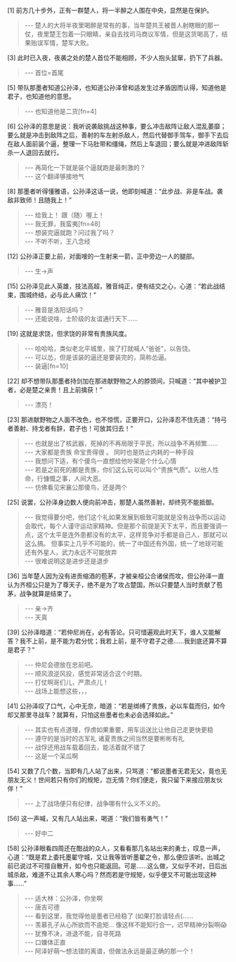 
[1] 前方几十步外，正有一群楚人，将一半醉之人围在中央，显然是在保护。
>--- 楚人的大将半夜里喝醉是常有的事，当年楚共王被晋人射瞎眼的那一仗，夜里楚王包着一只眼睛，亲自去找司马商议军情，但是这货喝高了，结果贻误军情，楚军大败。<br>

[3] 此时已入夜，夜袭之处的楚人首位不能相顾，不少人抱头鼠窜，扔下了兵器。
>--- 首位=首尾<br>

[5] 带队那墨者知道公孙泽，也知道公孙泽曾和适发生过矛盾因而认得，知道他是君子，也知道他的意思。
>--- 也知道他是二货[fn=4]<br>

[6] 公孙泽的意思是说：我听说袭敌挑战这种事，要么冲击敌阵让敌人混乱萎靡；要么就是冲击到敌阵之后，善射的车左射杀敌人，然后代替御手驾车，御手下去后在敌人面前装个逼，整理一下马肚带和缰绳，然后上车退回；要么就是冲进敌阵斩杀一人退回去就行。
>--- 再简化一下就是装个逼就跑是最刺激的？<br>
>--- 这个翻译够接地气<br>

[8] 那墨者听得懂雅语，公孙泽这话一说，他即刻喊道：“此步战、非是车战。袭敌非致师！且随我上！”
>--- 给我上！
跟（随）喔上！<br>
>--- 我无罪，我蛮夷[fn=48]<br>
>--- 想装完逼就跑？问过我了吗？<br>
>--- 不听不听，王八念经<br>

[12] 公孙泽正要上前，对面嗖的一生射来一箭，正中旁边一人的腿部。
>--- 生→声<br>

[15] 公孙泽见此人英雄，技法高超，雅音纯正，便有结交之心，心道：“若此战结束，围城终结，必与此人痛饮！”
>--- 雅音是洛阳话吗？<br>
>--- 还能说啥，士阶级的友谊通行天下……<br>

[19] 这就是求饶，但求饶的非常有贵族风度。
>--- 哈哈哈，类似老北平城里，挨了打就喊人“爸爸”，以告饶。<br>
>--- 可以怂，但是该装的逼还是要装完的，简称怂逼。<br>
>--- 装逼[fn=10]<br>

[22] 却不想带队那墨者持剑加在那进献野物之人的脖颈间，只喊道：“其中被护卫者，必是楚之亲贵！且上前擒获！”
>--- 漂亮！<br>

[23] 那进献野物之人面不改色，也不惊慌，正要开口，公孙泽忍不住先道：“持弓者善射、持戈者有辞，君子也！可放其归去！”
>--- 也就是出了核武器，死掉的不再局限于平民，所以战争不再频繁……<br>
>--- 大家都是贵族 命宝贵得很 。
同时也是防止内耗的一种手段<br>
>--- 我想问下适，有个傻鸟一直想给他吵架是个什么心情<br>
>--- 若是之前死的都是贵族，你们这么玩可以叫个“贵族气质”。以他人性命，行慷慨之事，人间大恶。<br>
>--- 仿佛看见宋襄公那傻鸟，还是两个<br>

[25] 说罢，公孙泽身边数人便向前冲击，那楚人虽然善射，却终究不能抵御。
>--- 我觉得要分吧，他们这个礼如果发展到极致可能就是没有战争而以运动会取代，每个人谨守运动家精神。但是那个前提是天下太平，而且要强调一点，这个太平是连外患都没有的太平，这样竞争对手都是自己人，那就可以这么搞。
但事实上几乎不可能的，统一了中国还有外国，统一了地球可能还有外星人，武力永远不可能放弃<br>
>--- 很难说明这是进步还是退步<br>

[36] 当年楚人因为没有进贡缩酒的苞茅，才被亲桓公合诸侯而攻，但公孙泽一直认为齐桓公只是为了尊天子，绝不是为了攻占楚国，所以只要楚人当时贡献了苞茅，战争就算是结束了。
>--- 亲→齐<br>
>--- 天真<br>

[39] 公孙泽暗道：“若仲尼尚在，必有答论。只可惜遍观此时天下，谁人又能解答？我不上前，是不能为君分忧；我若上前，是不守君子之德……我到底还算不算是君子？”
>--- 仲尼会德放在忠前吧。<br>
>--- 顺风浪逆风投，感觉非常适合这个时期。<br>
>--- 打仗啊哥们儿，严肃点儿！<br>
>--- 战场上能想这些，，，<br>

[41] 公孙泽叹了口气，心中无奈，暗道：“若是绑缚了贵族，必以车载而归，如今却又那里寻战车？就算有，只怕这些墨者也未必会选择如此。”
>--- 其实也有点道理，俘虏如果重要，用车运送比让他自己走更快更稳<br>
>--- 遵守的是当时的古军礼 诸夏贵族之间当然是要彬彬有礼<br>
>--- 战俘还用战车载着回去，能活着就不错了<br>
>--- 这是一个呆瓜啊<br>

[54] 又数了几个数，当即有几人站了出来，只骂道：“都说墨者无君无父，竟也无朋友无义！世间若只有你们的规矩，岂无情？你们便走，我只留下来接应朋友伙伴！”
>--- 上了战场便只有纪律，战争哪有什么义不义的。<br>

[56] 这一声喊，又有几人站出来，喝道：“我们皆有勇气！”
>--- 好中二<br>

[58] 公孙泽眼看四周还在酣战的众人，又看看那几名站出来的勇士，叹息一声，心道：“既是君上委托墨翟守城，又让我等皆听墨翟之令，那么便应该听。出城之前已说过不可擅自散开，如今也只能返回。可是……这么做，又似乎不对，日后出城杀敌，难道不让其余人寒心吗？然而若是守规矩，似乎便又不可能出现这种事……”
>--- 适大林：公孙泽，你坐啊<br>
>--- 唐吉可德<br>
>--- 看到这里，我觉得他是墨者已经稳了
(如果打脸请轻点(……<br>
>--- 羡慕孔子从心所欲而不逾矩...
像这样不能知行合一，迟早精神分裂啊😱️<br>
>--- 犹豫不决，进退不能，自寻死路<br>
>--- 口嫌体正直<br>
>--- 阿泽好萌～想法错的离谱，但做法永远是最正确的那一个！<br>
